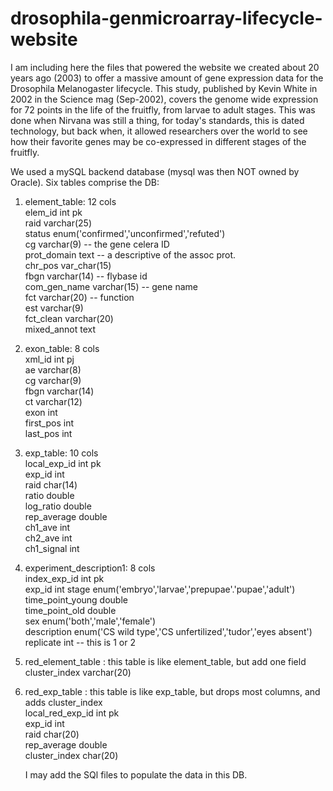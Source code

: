 # drosophila-genmicroarray-lifecycle-website
I am including here the files that powered the website we created about 20 years ago (2003) to offer a massive amount of gene expression data for the Drosophila Melanogaster lifecycle.  This study, published by Kevin White in 2002 in the Science mag (Sep-2002), covers the genome wide expression for 72 points in the life of the fruitfly, from larvae to adult stages.
This was done when Nirvana was still a thing, for today's standards, this is dated technology, but back when, it allowed researchers over the world to see how their favorite genes may be co-expressed in different stages of the fruitfly.

We used a mySQL backend database (mysql was then NOT owned by Oracle).  Six tables comprise the DB:
1) element_table: 12 cols  
     elem_id int pk  
     raid varchar(25)  
     status enum('confirmed','unconfirmed','refuted')  
     cg varchar(9) -- the gene celera ID  
     prot_domain  text -- a descriptive of the assoc prot.  
     chr_pos var_char(15)  
     fbgn varchar(14)  -- flybase id  
     com_gen_name varchar(15) -- gene name  
     fct  varchar(20) -- function  
     est varchar(9)  
     fct_clean varchar(20)  
     mixed_annot text   
 2) exon_table: 8 cols  
      xml_id int pj  
      ae  varchar(8)  
      cg  varchar(9)  
      fbgn varchar(14)  
      ct varchar(12)  
      exon int  
      first_pos int  
      last_pos int  
  3) exp_table: 10 cols  
      local_exp_id int pk  
      exp_id int  
      raid char(14)  
      ratio double  
      log_ratio double  
      rep_average double  
      ch1_ave  int  
      ch2_ave int  
      ch1_signal int  
  4)  experiment_description1: 8 cols  
      index_exp_id int pk  
      exp_id int 
      stage enum('embryo','larvae','prepupae'.'pupae','adult')  
      time_point_young double  
      time_point_old double  
      sex enum('both','male','female')  
      description enum('CS wild type','CS unfertilized','tudor','eyes absent')  
      replicate int -- this is 1 or 2  
   5) red_element_table : this table is like element_table, but add one field  
      cluster_index varchar(20)  
   6) red_exp_table : this table is like exp_table, but drops most columns, and adds cluster_index  
      local_red_exp_id int pk  
      exp_id int  
      raid  char(20)  
      rep_average double  
      cluster_index char(20)  
      
      I may add the SQl files to populate the data in this DB.
      
   
